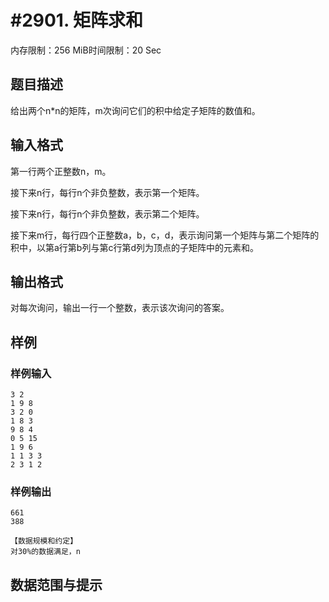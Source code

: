 # #2901. 矩阵求和

内存限制：256 MiB时间限制：20 Sec

## 题目描述

给出两个n*n的矩阵，m次询问它们的积中给定子矩阵的数值和。

 

## 输入格式

第一行两个正整数n，m。

接下来n行，每行n个非负整数，表示第一个矩阵。

接下来n行，每行n个非负整数，表示第二个矩阵。

接下来m行，每行四个正整数a，b，c，d，表示询问第一个矩阵与第二个矩阵的积中，以第a行第b列与第c行第d列为顶点的子矩阵中的元素和。

 

## 输出格式

对每次询问，输出一行一个整数，表示该次询问的答案。

 

## 样例

### 样例输入

    
    3 2
    1 9 8
    3 2 0
    1 8 3
    9 8 4
    0 5 15
    1 9 6
    1 1 3 3
    2 3 1 2
     
    
    

### 样例输出

    
    661
    388
     
    【数据规模和约定】
    对30%的数据满足，n 
    

## 数据范围与提示
